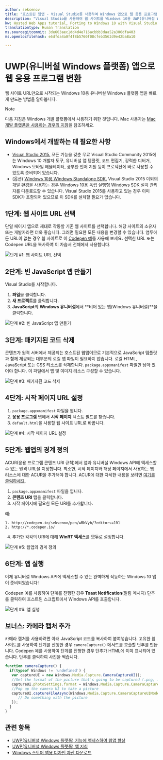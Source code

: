 ```yaml
---
author: seksenov
title: "호스트된 웹앱 - Visual Studio를 사용하여 Windows 앱으로 웹 응용 프로그램 변환"
description: "Visual Studio를 사용하여 웹 사이트를 Windows 10용 UWP(유니버설 Windows 플랫폼) 앱으로 변환합니다."
kw: Hosted Web Apps tutorial, Porting to Windows 10 with Visual Studio, How to convert website to Windows, How to add website to Windows Store, Packaging web application for Microsoft Store, Test Windows 10 native features and runtime APIs with CodePen, How to use Windows Cortana Live Tiles Built-in Camera on my Website with remote JavaScript
translationtype: Human Translation
ms.sourcegitcommit: 3de603aec1dd4d4e716acbbb3daa52a306dfa403
ms.openlocfilehash: e6dfda4a0f4f8b5760f08cfeb3562d9e42ba8a10

---
```


# UWP(유니버설 Windows 플랫폼) 앱으로 웹 응용 프로그램 변환

웹 사이트 URL만으로 시작되는 Windows 10용 유니버설 Windows 플랫폼 앱을 빠르게 만드는 방법을 알아봅니다. 

> [!NOTE]
> 다음 지침은 Windows 개발 플랫폼에서 사용하기 위한 것입니다. Mac 사용자는 [Mac 개발 플랫폼을 사용하는 경우의 지침](/hwa-create-mac.md)을 참조하세요.

## Windows에서 개발하는 데 필요한 사항

- [Visual Studio 2015.](https://www.visualstudio.com/) 모든 기능을 갖춘 무료 Visual Studio Community 2015에는 Windows 10 개발자 도구, 유니버설 앱 템플릿, 코드 편집기, 강력한 디버거, Windows 모바일 에뮬레이터, 풍부한 언어 지원 등이 프로덕션에 바로 사용할 수 있도록 준비되어 있습니다.
- (옵션) [Windows 10용 Windows Standalone SDK.](https://dev.windows.com/downloads/windows-10-sdk) Visual Studio 2015 이외의 개발 환경을 사용하는 경우 Windows 10용 독립 실행형 Windows SDK 설치 관리자를 다운로드할 수 있습니다. Visual Studio 2015를 사용하고 있는 경우 이미 SDK가 포함되어 있으므로 이 SDK를 설치할 필요가 없습니다.

## 1단계: 웹 사이트 URL 선택
단일 페이지 앱으로 제대로 작동할 기존 웹 사이트를 선택합니다. 해당 사이트의 소유자 또는 개발자라면 더욱 좋습니다. 그러면 필요한 모든 내용을 변경할 수 있습니다. 염두에 둔 URL이 없는 경우 웹 사이트로 이 [Codepen 예](http://codepen.io/seksenov/pen/wBbVyb/?editors=101)를 사용해 보세요. 선택한 URL 또는 Codepen URL을 복사하여 이 자습서 전체에서 사용합니다. 

![단계 #1: 웹 사이트 URL 선택](images/hwa-to-uwp/windows_step1.png)

## 2단계: 빈 JavaScript 앱 만들기

Visual Studio를 시작합니다.
1. **파일**을 클릭합니다.
2. **새 프로젝트**를 클릭합니다.
3. **JavaScript**의 **Windows 유니버설**에서 **비어 있는 앱(Windows 유니버설)**을 클릭합니다.

![단계 #2: 빈 JavaScript 앱 만들기](images/hwa-to-uwp/windows_step2.png)

## 3단계: 패키지된 코드 삭제

콘텐츠가 원격 서버에서 제공되는 호스트된 웹앱이므로 기본적으로 JavaScript 템플릿과 함께 제공되는 대부분의 로컬 앱 파일이 필요하지 않습니다. 로컬 HTML, JavaScript 또는 CSS 리소스를 삭제합니다. `package.appxmanifest` 파일만 남아 있어야 합니다. 이 파일에서 앱 및 이미지 리소스 구성할 수 있습니다.

![단계 #3: 패키지된 코드 삭제](images/hwa-to-uwp/windows_step3.png)

## 4단계: 시작 페이지 URL 설정

1. `package.appxmanifest` 파일을 엽니다.
2. **응용 프로그램** 탭에서 **시작 페이지** 텍스트 필드를 찾습니다.
3. `default.html`을 사용할 웹 사이트 URL로 바꿉니다.

![단계 #4: 시작 페이지 URL 설정](images/hwa-to-uwp/windows_step4.png)

## 5단계: 웹앱의 경계 정의

ACUR(응용 프로그램 콘텐츠 URI 규칙)에서 앱과 유니버설 Windows API에 액세스할 수 있는 원격 URL을 지정합니다. 최소한, 시작 페이지와 해당 페이지에서 사용하는 웹 리소스에 대한 ACUR을 추가해야 합니다. ACUR에 대한 자세한 내용을 보려면 [여기를 클릭하세요](./hwa-access-features.md#keep-your-app-secure-setting-application-content-uri-rules-acurs).
1. `package.appxmanifest` 파일을 엽니다.
2. **콘텐츠 URI** 탭을 클릭합니다.
3. 시작 페이지에 필요한 모든 URI를 추가합니다.

예:
```
1. http://codepen.io/seksenov/pen/wBbVyb/?editors=101
2. http://*.codepen.io/
```
4. 추가한 각각의 URI에 대해 **WinRT 액세스**를 **모두**로 설정합니다.

![단계 #5: 웹앱의 경계 정의](images/hwa-to-uwp/windows_step5.png)

## 6단계: 앱 실행

이제 유니버설 Windows API에 액세스할 수 있는 완벽하게 작동하는 Windows 10 앱이 준비되었습니다!

Codepen 예를 사용하여 단계를 진행한 경우 **Toast Notification**(알림 메시지) 단추를 클릭하여 호스트된 스크립트에서 Windows API를 호출합니다.

![단계 #6: 앱 실행](images/hwa-to-uwp/windows_step6.png)

## 보너스: 카메라 캡처 추가

카메라 캡처를 사용하려면 아래 JavaScript 코드를 복사하여 붙여넣습니다. 고유한 웹 사이트를 사용하여 단계를 진행한 경우 `cameraCapture()` 메서드를 호출할 단추를 만듭니다. Codepen 예를 사용하여 단계를 진행한 경우 단추가 HTML에 이미 표시되어 있습니다. 단추를 클릭하여 사진을 찍습니다.

```JavaScript
function cameraCapture() {
  if(typeof Windows != 'undefined') {
   var captureUI = new Windows.Media.Capture.CameraCaptureUI();
   //Set the format of the picture that's going to be captured (.png, .jpg, ...)
   captureUI.photoSettings.format = Windows.Media.Capture.CameraCaptureUIPhotoFormat.png;
   //Pop up the camera UI to take a picture
   captureUI.captureFileAsync(Windows.Media.Capture.CameraCaptureUIMode.photo).then(function (capturedItem) {
      // Do something with the picture
   });
  }
}
```

## 관련 항목

- [UWP(유니버설 Windows 플랫폼) 기능에 액세스하여 웹앱 향상](hwa-access-features.md)
- [UWP(유니버설 Windows 플랫폼) 앱 지침](http://go.microsoft.com/fwlink/p/?LinkID=397871)
- [Windows 스토어 앱용 디자인 자산 다운로드](https://msdn.microsoft.com/library/windows/apps/xaml/bg125377.aspx)



<!--HONumber=Aug16_HO3-->


